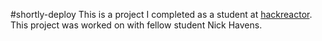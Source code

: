 #shortly-deploy
This is a project I completed as a student at [hackreactor](http://hackreactor.com). This project was worked on with fellow student Nick Havens.
